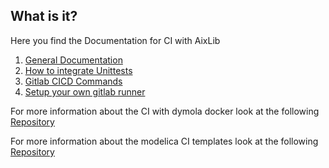 ## What is it?


Here you find the Documentation for CI with AixLib


1. [General Documentation](Documentation_GitLab.md)
2. [How to integrate Unittests](How_to_integrate_new_tests.md) 
3. [Gitlab CICD Commands](Gitlab_CICD_Commands.md) 
4. [Setup your own gitlab runner](setup_gitlab_runner.md)


For more information about the CI with dymola docker look at the following [Repository](https://git.rwth-aachen.de/EBC/EBC_intern/dymola-docker)

For more information about the modelica CI templates look at the following [Repository](https://git.rwth-aachen.de/EBC/EBC_all/gitlab_ci/templates)
